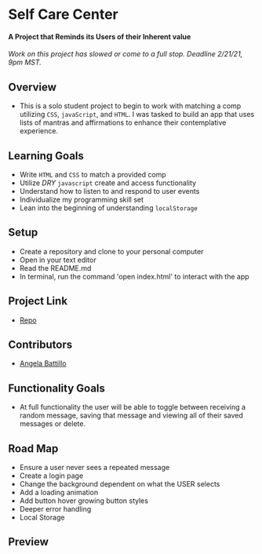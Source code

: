 # Self Care Center

#### A Project that Reminds its Users of their Inherent value

  *Work on this project has slowed or come to a full stop. Deadline 2/21/21, 9pm MST.*

## Overview

  * This is a solo student project to begin to work with matching a comp utilizing `CSS`, `javaScript`, and `HTML`.  I was tasked to build an app that uses lists of mantras and affirmations to enhance their contemplative experience.


## Learning Goals

  * Write `HTML` and `CSS` to match a provided comp
  * Utilize *DRY* `javascript` create and access functionality
  * Understand how to listen to and respond to user events
  * Individualize my programming skill set
  * Lean into the beginning of understanding `localStorage`

## Setup

  * Create a repository and clone to your personal computer
  * Open in your text editor
  * Read the README.md
  * In terminal, run the command 'open index.html' to interact with the app

## Project Link

  * [Repo](https://github.com/battan40/self-care-center)

## Contributors

  * [Angela Battillo](https://github.com/battan40)

## Functionality Goals

  * At full functionality the user will be able to toggle between receiving a random message, saving that message and viewing all of their saved messages or delete.  

## Road Map

  * Ensure a user never sees a repeated message
  * Create a login page
  * Change the background dependent on what the USER selects
  * Add a loading animation
  * Add button hover growing button styles
  * Deeper error handling
  * Local Storage

## Preview

